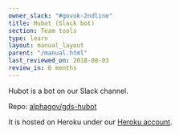 ```yaml
---
owner_slack: "#govuk-2ndline"
title: Hubot (Slack bot)
section: Team tools
type: learn
layout: manual_layout
parent: "/manual.html"
last_reviewed_on: 2018-08-03
review_in: 6 months
---
```


Hubot is a bot on our Slack channel.

Repo: [alphagov/gds-hubot](https://github.com/alphagov/gds-hubot)

It is hosted on Heroku under our [Heroku account](heroku.html).
